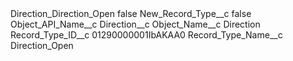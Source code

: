 <?xml version="1.0" encoding="UTF-8"?>
<CustomMetadata xmlns="http://soap.sforce.com/2006/04/metadata" xmlns:xsi="http://www.w3.org/2001/XMLSchema-instance" xmlns:xsd="http://www.w3.org/2001/XMLSchema">
    <label>Direction_Direction_Open</label>
    <protected>false</protected>
    <values>
        <field>New_Record_Type__c</field>
        <value xsi:type="xsd:boolean">false</value>
    </values>
    <values>
        <field>Object_API_Name__c</field>
        <value xsi:type="xsd:string">Direction__c</value>
    </values>
    <values>
        <field>Object_Name__c</field>
        <value xsi:type="xsd:string">Direction</value>
    </values>
    <values>
        <field>Record_Type_ID__c</field>
        <value xsi:type="xsd:string">01290000001IbAKAA0</value>
    </values>
    <values>
        <field>Record_Type_Name__c</field>
        <value xsi:type="xsd:string">Direction_Open</value>
    </values>
</CustomMetadata>
